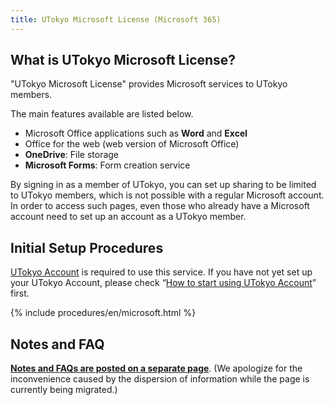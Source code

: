 ```yaml
---
title: UTokyo Microsoft License (Microsoft 365)
---
```


## What is UTokyo Microsoft License?

"UTokyo Microsoft License" provides Microsoft services to UTokyo members.

The main features available are listed below.

- Microsoft Office applications such as **Word** and **Excel**
- Office for the web (web version of Microsoft Office)
- **OneDrive**: File storage
- **Microsoft Forms**: Form creation service

By signing in as a member of UTokyo, you can set up sharing to be limited to UTokyo members, which is not possible with a regular Microsoft account. In order to access such pages, even those who already have a Microsoft account need to set up an account as a UTokyo member.

## Initial Setup Procedures

[UTokyo Account](/en/utokyo_account/) is required to use this service. If you have not yet set up your UTokyo Account, please check “[How to start using UTokyo Account](/en/utokyo_account/#procedures)” first.

{% include procedures/en/microsoft.html %}

## Notes and FAQ

**[Notes and FAQs are posted on a separate page](https://www.u-tokyo.ac.jp/adm/dics/ja/mslicense.html)**. (We apologize for the inconvenience caused by the dispersion of information while the page is currently being migrated.)
